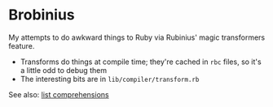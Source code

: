 # Brobinius

My attempts to do awkward things to Ruby via Rubinius' magic transformers feature.

* Transforms do things at compile time; they're cached in `rbc` files, so it's a little odd to debug them
* The interesting bits are in `lib/compiler/transform.rb`

See also: [list comprehensions](http://gist.github.com/236219 "gist: 236219 -  GitHub")